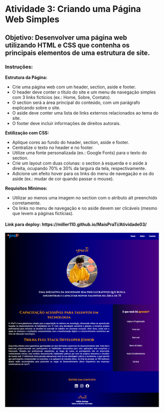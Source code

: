 <h1>Atividade 3: Criando uma Página Web Simples</h1>

<h2>Objetivo: Desenvolver uma página web utilizando HTML e CSS que contenha os principais elementos de uma estrutura de site.</h4>

<h3>Instruções:</h3>

<strong>Estrutura da Página:</strong>
- Crie uma página web com um header, section, aside e footer.
- O header deve conter o título do site e um menu de navegação simples com 3 links fictícios (ex.: Home, Sobre, Contato).
- O section será a área principal do conteúdo, com um parágrafo explicando sobre o site.
- O aside deve conter uma lista de links externos relacionados ao tema do site.
- O footer deve incluir informações de direitos autorais.


<strong>Estilização com CSS:</strong>
- Aplique cores ao fundo do header, section, aside e footer.
- Centralize o texto no header e no footer.
- Utilize uma fonte personalizada (ex.: Google Fonts) para o texto do section.
- Crie um layout com duas colunas: o section à esquerda e o aside à direita, ocupando 70% e 30% da largura da tela, respectivamente.
- Adicione um efeito hover para os links do menu de navegação e os do aside (ex.: mudar de cor quando passar o mouse).


<strong>Requisitos Mínimos:</strong>
- Utilizar ao menos uma imagem no section com o atributo alt preenchido corretamente.
- Os links no menu de navegação e no aside devem ser clicáveis (mesmo que levem a páginas fictícias).

<h4>Link para deploy: https://miller110.github.io/MaisPraTi/Atividade03/</h4>

![alt text](img/page.png)